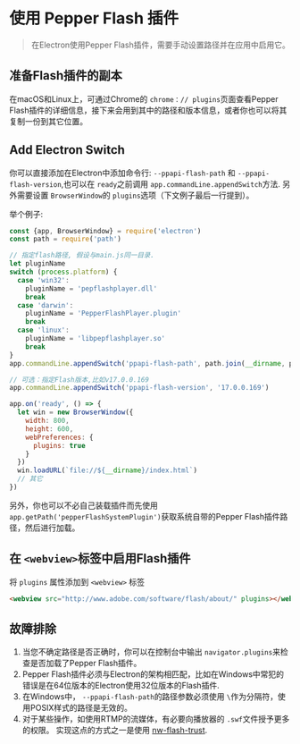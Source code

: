 # 使用 Pepper Flash 插件
> 在Electron使用Pepper Flash插件，需要手动设置路径并在应用中启用它。

## 准备Flash插件的副本

在macOS和Linux上，可通过Chrome的 `chrome：// plugins`页面查看Pepper Flash插件的详细信息，接下来会用到其中的路径和版本信息，或者你也可以将其复制一份到其它位置。

## Add Electron Switch

你可以直接添加在Electron中添加命令行: `--ppapi-flash-path` 和 `--ppapi-flash-version`,也可以在 `ready`之前调用 `app.commandLine.appendSwitch`方法. 
另外需要设置 `BrowserWindow`的 `plugins`选项（下文例子最后一行提到）。

举个例子:

```javascript
const {app, BrowserWindow} = require('electron')
const path = require('path')

// 指定flash路径, 假设与main.js同一目录.
let pluginName
switch (process.platform) {
  case 'win32':
    pluginName = 'pepflashplayer.dll'
    break
  case 'darwin':
    pluginName = 'PepperFlashPlayer.plugin'
    break
  case 'linux':
    pluginName = 'libpepflashplayer.so'
    break
}
app.commandLine.appendSwitch('ppapi-flash-path', path.join(__dirname, pluginName))

// 可选：指定Flash版本,比如v17.0.0.169
app.commandLine.appendSwitch('ppapi-flash-version', '17.0.0.169')

app.on('ready', () => {
  let win = new BrowserWindow({
    width: 800,
    height: 600,
    webPreferences: {
      plugins: true
    }
  })
  win.loadURL(`file://${__dirname}/index.html`)
  // 其它
})
```

另外，你也可以不必自己装载插件而先使用 `app.getPath('pepperFlashSystemPlugin')`获取系统自带的Pepper Flash插件路径，然后进行加载。

## 在 `<webview>`标签中启用Flash插件

将 `plugins` 属性添加到 `<webview>` 标签

```html
<webview src="http://www.adobe.com/software/flash/about/" plugins></webview>
```

## 故障排除

1. 当您不确定路径是否正确时，你可以在控制台中输出 `navigator.plugins`来检查是否加载了Pepper Flash插件。
2. Pepper Flash插件必须与Electron的架构相匹配，比如在Windows中常犯的错误是在64位版本的Electron使用32位版本的Flash插件.
3. 在Windows中， `--ppapi-flash-path`的路径参数必须使用 `\`作为分隔符，使用POSIX样式的路径是无效的。
4. 对于某些操作，如使用RTMP的流媒体，有必要向播放器的 `.swf`文件授予更多的权限。 实现这点的方式之一是使用 [nw-flash-trust](https://github.com/szwacz/nw-flash-trust).